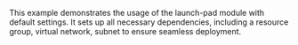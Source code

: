 This example demonstrates the usage of the launch-pad module with default settings. It sets up all necessary dependencies, including a resource group, virtual network, subnet to ensure seamless deployment.
